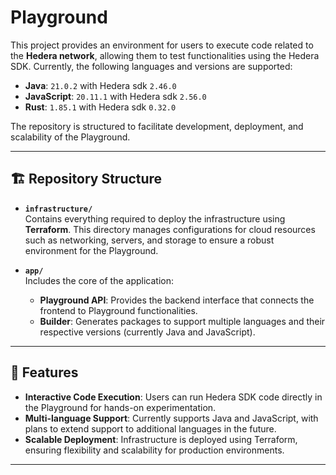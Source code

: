 # Playground

This project provides an environment for users to execute code related to the **Hedera network**, allowing them to test functionalities using the Hedera SDK. Currently, the following languages and versions are supported:

- **Java**: `21.0.2` with Hedera sdk `2.46.0`
- **JavaScript**: `20.11.1` with Hedera sdk `2.56.0`
- **Rust**: `1.85.1` with Hedera sdk `0.32.0`

The repository is structured to facilitate development, deployment, and scalability of the Playground.

---

## 🏗️ Repository Structure

- **`infrastructure/`**  
  Contains everything required to deploy the infrastructure using **Terraform**. This directory manages configurations for cloud resources such as networking, servers, and storage to ensure a robust environment for the Playground.

- **`app/`**  
  Includes the core of the application:
  - **Playground API**: Provides the backend interface that connects the frontend to Playground functionalities.
  - **Builder**: Generates packages to support multiple languages and their respective versions (currently Java and JavaScript).

---

## 🚀 Features

- **Interactive Code Execution**: Users can run Hedera SDK code directly in the Playground for hands-on experimentation.
- **Multi-language Support**: Currently supports Java and JavaScript, with plans to extend support to additional languages in the future.
- **Scalable Deployment**: Infrastructure is deployed using Terraform, ensuring flexibility and scalability for production environments.

---